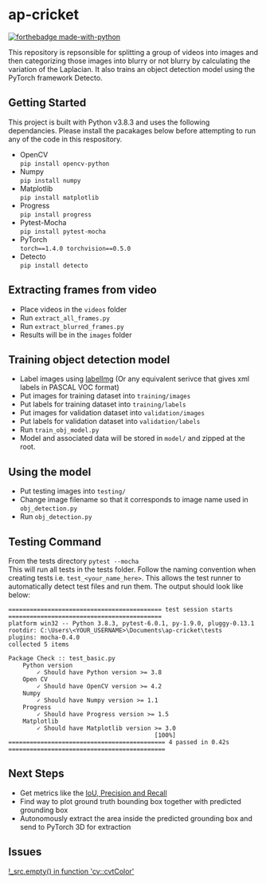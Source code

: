 # ap-cricket

[![forthebadge made-with-python](http://ForTheBadge.com/images/badges/made-with-python.svg)](https://www.python.org/)

This repository is repsonsible for splitting a group of videos into images and then categorizing those images into blurry or not blurry by calculating the variation of the Laplacian.
It also trains an object detection model using the PyTorch framework Detecto.

## Getting Started

This project is built with Python v3.8.3 and uses the following dependancies. Please install the pacakages below before attempting to run any of the code in this respository.

- OpenCV  
    `pip install opencv-python`  
- Numpy  
    `pip install numpy`  
- Matplotlib  
    `pip install matplotlib`  
- Progress  
    `pip install progress`  
- Pytest-Mocha  
    `pip install pytest-mocha`
- PyTorch  
    `torch==1.4.0 torchvision==0.5.0`
- Detecto  
    `pip install detecto`

## Extracting frames from video

- Place videos in the `videos` folder
- Run `extract_all_frames.py`
- Run `extract_blurred_frames.py`
- Results will be in the `images` folder

## Training object detection model

- Label images using [labelImg](https://github.com/tzutalin/labelImg) (Or any equivalent serivce that gives xml labels in PASCAL VOC format)
- Put images for training dataset into `training/images`
- Put labels for training dataset into `training/labels`
- Put images for validation dataset into `validation/images`
- Put labels for validation dataset into `validation/labels`
- Run `train_obj_model.py`
- Model and associated data will be stored in `model/` and zipped at the root.

## Using the model

- Put testing images into `testing/`
- Change image filename so that it corresponds to image name used in `obj_detection.py`
- Run `obj_detection.py`

## Testing Command

From the tests directory  ```pytest --mocha```  
This will run all tests in the tests folder. Follow the naming convention when creating tests i.e. ```test_<your_name_here>```. This allows the test runner to automatically detect test files and run them. The output should look like below:

```text
=========================================== test session starts ===========================================
platform win32 -- Python 3.8.3, pytest-6.0.1, py-1.9.0, pluggy-0.13.1
rootdir: C:\Users\<YOUR_USERNAME>\Documents\ap-cricket\tests
plugins: mocha-0.4.0
collected 5 items

Package Check :: test_basic.py
    Python version
        ✓ Should have Python version >= 3.8
    Open CV
        ✓ Should have OpenCV version >= 4.2
    Numpy
        ✓ Should have Numpy version >= 1.1
    Progress
        ✓ Should have Progress version >= 1.5
    Matplotlib
        ✓ Should have Matplotlib version >= 3.0
                                         [100%]
============================================ 4 passed in 0.42s ============================================
```

## Next Steps

- Get metrics like the [IoU, Precision and Recall](https://towardsdatascience.com/evaluating-performance-of-an-object-detection-model-137a349c517b)
- Find way to plot ground truth bounding box together with predicted grounding box
- Autonomously extract the area inside the predicted grounding box and send to PyTorch 3D for extraction

## Issues

[!_src.empty() in function 'cv::cvtColor'](https://github.com/alankbi/detecto/issues/54)

